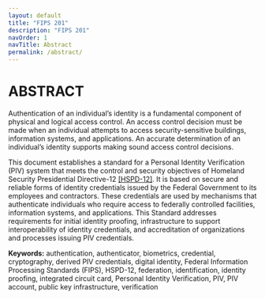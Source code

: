```yaml
---
layout: default
title: "FIPS 201"
description: "FIPS 201"
navOrder: 1
navTitle: Abstract
permalink: /abstract/
---
```


# ABSTRACT

Authentication of an individual’s identity is a fundamental component of physical and
logical access control. An access control decision must be made
when an individual attempts to access security-sensitive 
buildings, information systems, and applications. An 
accurate determination of an individual’s identity supports making sound access control
decisions.

This document establishes a standard for a Personal Identity Verification (PIV) system that meets the control and security objectives of Homeland Security Presidential Directive-12 [[HSPD-12]](_Appendix/references.md#ref-HSPD-12). It is based on secure and reliable forms of identity credentials issued by the Federal Government to its employees and contractors. These credentials are used by mechanisms that authenticate individuals who require access to federally controlled facilities, information systems, and applications. This Standard addresses requirements for initial identity proofing, infrastructure to support interoperability of identity credentials, and accreditation of organizations and processes issuing PIV credentials.

**Keywords:** authentication, authenticator, biometrics, credential, cryptography, derived PIV credentials, digital identity, Federal Information Processing Standards (FIPS), HSPD-12, federation, identification, identity proofing, integrated circuit card, Personal Identity Verification, PIV, PIV account, public key infrastructure, verification